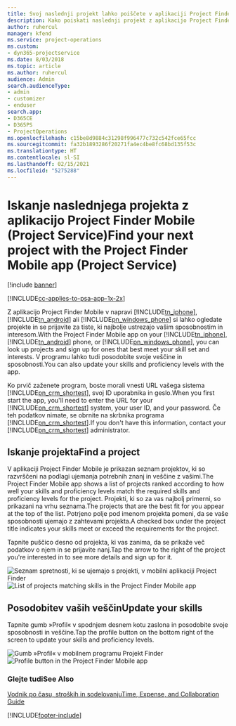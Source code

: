 ```yaml
---
title: Svoj naslednji projekt lahko poiščete v aplikaciji Project Finder Mobile
description: Kako poiskati naslednji projekt z aplikacijo Project Finder Mobile za rešitev Project Service
author: ruhercul
manager: kfend
ms.service: project-operations
ms.custom:
- dyn365-projectservice
ms.date: 8/03/2018
ms.topic: article
ms.author: ruhercul
audience: Admin
search.audienceType:
- admin
- customizer
- enduser
search.app:
- D365CE
- D365PS
- ProjectOperations
ms.openlocfilehash: c15be8d9884c31298f996477c732c542fce65fcc
ms.sourcegitcommit: fa32b1893286f20271fa4ec4be8fc68bd135f53c
ms.translationtype: HT
ms.contentlocale: sl-SI
ms.lasthandoff: 02/15/2021
ms.locfileid: "5275288"
---
```

# <a name="find-your-next-project-with-the-project-finder-mobile-app-project-service"></a><span data-ttu-id="895cf-103">Iskanje naslednjega projekta z aplikacijo Project Finder Mobile (Project Service)</span><span class="sxs-lookup"><span data-stu-id="895cf-103">Find your next project with the Project Finder Mobile app (Project Service)</span></span>

[!include [banner](../includes/psa-now-project-operations.md)]

[!INCLUDE[cc-applies-to-psa-app-1x-2x](../includes/cc-applies-to-psa-app-1x-2x.md)]

<span data-ttu-id="895cf-104">Z aplikacijo Project Finder Mobile v napravi [!INCLUDE[tn_iphone](../includes/tn-iphone.md)], [!INCLUDE[tn_android](../includes/tn-android.md)] ali [!INCLUDE[pn_windows_phone](../includes/pn-windows-phone.md)] si lahko ogledate projekte in se prijavite za tiste, ki najbolje ustrezajo vašim sposobnostim in interesom.</span><span class="sxs-lookup"><span data-stu-id="895cf-104">With the Project Finder Mobile app on your [!INCLUDE[tn_iphone](../includes/tn-iphone.md)], [!INCLUDE[tn_android](../includes/tn-android.md)] phone, or [!INCLUDE[pn_windows_phone](../includes/pn-windows-phone.md)], you can look up projects and sign up for ones that best meet your skill set and interests.</span></span> <span data-ttu-id="895cf-105">V programu lahko tudi posodobite svoje veščine in sposobnosti.</span><span class="sxs-lookup"><span data-stu-id="895cf-105">You can also update your skills and proficiency levels with the app.</span></span>  
  
 <span data-ttu-id="895cf-106">Ko prvič zaženete program, boste morali vnesti URL vašega sistema [!INCLUDE[pn_crm_shortest](../includes/pn-crm-shortest.md)], svoj ID uporabnika in geslo.</span><span class="sxs-lookup"><span data-stu-id="895cf-106">When you first start the app, you'll need to enter the URL for your [!INCLUDE[pn_crm_shortest](../includes/pn-crm-shortest.md)] system, your user ID, and your password.</span></span> <span data-ttu-id="895cf-107">Če teh podatkov nimate, se obrnite na skrbnika programa [!INCLUDE[pn_crm_shortest](../includes/pn-crm-shortest.md)].</span><span class="sxs-lookup"><span data-stu-id="895cf-107">If you don't have this information,  contact your [!INCLUDE[pn_crm_shortest](../includes/pn-crm-shortest.md)] administrator.</span></span>  
  
## <a name="find-a-project"></a><span data-ttu-id="895cf-108">Iskanje projekta</span><span class="sxs-lookup"><span data-stu-id="895cf-108">Find a project</span></span>  
 <span data-ttu-id="895cf-109">V aplikaciji Project Finder Mobile je prikazan seznam projektov, ki so razvrščeni na podlagi ujemanja potrebnih znanj in veščine z vašimi.</span><span class="sxs-lookup"><span data-stu-id="895cf-109">The Project Finder Mobile app shows a list of projects ranked according to how well your skills and proficiency levels match the required skills and proficiency levels for the project.</span></span> <span data-ttu-id="895cf-110">Projekti, ki so za vas najbolj primerni, so prikazani na vrhu seznama.</span><span class="sxs-lookup"><span data-stu-id="895cf-110">The projects that are the best fit for you appear at the top of the list.</span></span> <span data-ttu-id="895cf-111">Potrjeno polje pod imenom projekta pomeni, da se vaše sposobnosti ujemajo z zahtevami projekta.</span><span class="sxs-lookup"><span data-stu-id="895cf-111">A checked box under the project title indicates your skills meet or exceed the requirements for the project.</span></span>  
  
 <span data-ttu-id="895cf-112">Tapnite puščico desno od projekta, ki vas zanima, da se prikaže več podatkov o njem in se prijavite nanj.</span><span class="sxs-lookup"><span data-stu-id="895cf-112">Tap the arrow to the right of the project you're interested in to see more details and sign up for it.</span></span>  
  
 <span data-ttu-id="895cf-113">![Seznam spretnosti, ki se ujemajo s projekti, v mobilni aplikaciji Project Finder](../psa/media/project-service-project-finder-list.png "Seznam spretnosti, ki se ujemajo s projekti, v mobilni aplikaciji Project Finder")</span><span class="sxs-lookup"><span data-stu-id="895cf-113">![List of projects matching skills in the Project Finder Mobile app](../psa/media/project-service-project-finder-list.png "List of projects matching skills in the Project Finder Mobile app")</span></span>  
  
## <a name="update-your-skills"></a><span data-ttu-id="895cf-114">Posodobitev vaših veščin</span><span class="sxs-lookup"><span data-stu-id="895cf-114">Update your skills</span></span>  
 <span data-ttu-id="895cf-115">Tapnite gumb »Profil« v spodnjem desnem kotu zaslona in posodobite svoje sposobnosti in veščine.</span><span class="sxs-lookup"><span data-stu-id="895cf-115">Tap the profile button on the bottom right of the screen to update your skills and proficiency levels.</span></span>  
  
 <span data-ttu-id="895cf-116">![Gumb »Profil« v mobilnem programu Projekt Finder](../psa/media/project-service-project-finder-profile.png "Gumb »Profil« v mobilnem programu Projekt Finder")</span><span class="sxs-lookup"><span data-stu-id="895cf-116">![Profile button in the Project Finder Mobile app](../psa/media/project-service-project-finder-profile.png "Profile button in the Project Finder Mobile app")</span></span>  
  
### <a name="see-also"></a><span data-ttu-id="895cf-117">Glejte tudi</span><span class="sxs-lookup"><span data-stu-id="895cf-117">See Also</span></span>  
 [<span data-ttu-id="895cf-118">Vodnik po času, stroških in sodelovanju</span><span class="sxs-lookup"><span data-stu-id="895cf-118">Time, Expense, and Collaboration Guide</span></span>](../psa/time-expense-collaboration-guide.md)


[!INCLUDE[footer-include](../includes/footer-banner.md)]